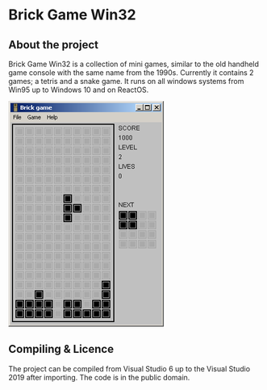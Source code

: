 # Brick Game Win32

## About the project

Brick Game Win32 is a collection of mini games, similar to the old handheld game console with the same name from the 1990s.
Currently it contains 2 games; a tetris and a snake game. It runs on all windows systems from Win95 up to Windows 10 and on ReactOS.

![Screenshot](screenshot.png)

## Compiling & Licence

The project can be compiled from Visual Studio 6 up to the Visual Studio 2019 after importing.
The code is in the public domain.
